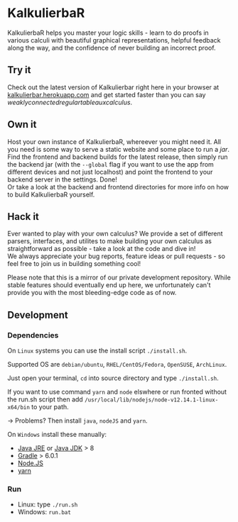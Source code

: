 # KalkulierbaR

KalkulierbaR helps you master your logic skills - learn to do proofs in various calculi with beautiful graphical representations, helpful feedback along the way, and the confidence of never building an incorrect proof.

## Try it

Check out the latest version of Kalkulierbar right here in your browser at [kalkulierbar.herokuapp.com](https://kalkulierbar.herokuapp.com) and get started faster than you can say *weaklyconnectedregulartableauxcalculus*.

## Own it

Host your own instance of KalkulierbaR, whereever you might need it. All you need is some way to serve a static website and some place to run a *jar*.  
Find the frontend and backend builds for the latest release, then simply run the backend jar (with the `--global` flag if you want to use the app from different devices and not just localhost) and point the frontend to your backend server in the settings. Done!  
Or take a look at the backend and frontend directories for more info on how to build KalkulierbaR yourself.

## Hack it

Ever wanted to play with your own calculus? We provide a set of different parsers, interfaces, and utilites to make building your own calculus as straightforward as possible - take a look at the code and dive in!  
We always appreciate your bug reports, feature ideas or pull requests - so feel free to join us in building something cool!  

Please note that this is a mirror of our private development repository. While stable features should eventually end up here, we unfortunately can't provide you with the most bleeding-edge code as of now.

## Development
### Dependencies
On `Linux` systems you can use the install script `./install.sh`.

Supported OS are `debian/ubuntu`, `RHEL/CentOS/Fedora`, `OpenSUSE`, `ArchLinux`.

Just open your terminal, `cd` into source directory and type `./install.sh`.

If you want to use command `yarn` and `node` elswhere or run fronted without the run.sh script then add `/usr/local/lib/nodejs/node-v12.14.1-linux-x64/bin` to your path.

-> Problems? Then install `java`, `nodeJS` and `yarn`.

On `Windows` install these manually:
- [Java JRE](https://www.java.com/de/download/win10.jsp) or [Java JDK](https://www.oracle.com/technetwork/java/javase/downloads/jdk11-downloads-5066655.html) > 8
- [Gradle](https://gradle.org/install/) > 6.0.1
- [Node.JS](https://nodejs.org/en/download/)
- [yarn](https://yarnpkg.com/en/docs/install#debian-stable)

### Run
- Linux: type `./run.sh`
- Windows: `run.bat`

